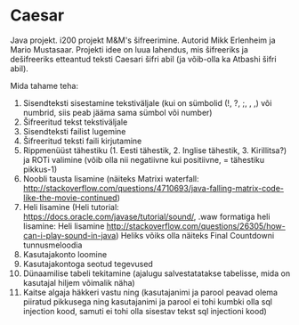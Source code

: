 # Caesar
Java projekt.
i200 projekt M&M's šifreerimine.
Autorid Mikk Erlenheim ja Mario Mustasaar.
Projekti idee on luua lahendus, mis šifreeriks ja dešifreeriks etteantud teksti Caesari šifri abil (ja võib-olla ka Atbashi šifri abil).

Mida tahame teha:
1) Sisendteksti sisestamine tekstiväljale (kui on sümbolid (!, ?, ;, , ,) või numbrid, siis  peab jääma sama sümbol või number)
2) Šifreeritud tekst tekstiväljale
3) Sisendteksti failist lugemine
4) Šifreeritud teksti faili kirjutamine
5) Rippmenüüst tähestiku (1. Eesti tähestik, 2. Inglise tähestik, 3. Kirillitsa?) ja ROTi valimine (võib olla nii negatiivne kui positiivne, = tähestiku pikkus-1)
6) Noobli tausta lisamine (näiteks Matrixi waterfall:  http://stackoverflow.com/questions/4710693/java-falling-matrix-code-like-the-movie-continued)
7) Heli lisamine (Heli tutorial: https://docs.oracle.com/javase/tutorial/sound/, .waw formatiga heli lisamine: Heli lisamine http://stackoverflow.com/questions/26305/how-can-i-play-sound-in-java)
Heliks võiks olla näiteks Final Countdowni tunnusmeloodia
8) Kasutajakonto loomine
9) Kasutajakontoga seotud tegevused
10) Dünaamilise tabeli tekitamine (ajalugu salvestatatakse tabelisse, mida on kasutajal hiljem võimalik näha)
11) Kaitse algaja häkkeri vastu ning (kasutajanimi ja parool peavad olema piiratud pikkusega ning kasutajanimi ja parool ei tohi kumbki olla sql injection kood, samuti ei tohi olla sisestav tekst sql injectioni kood)
